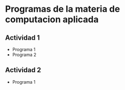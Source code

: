 #  Programas de la materia de computacion aplicada


## Actividad 1
- Programa 1
- Programa 2

## Actividad 2
- Programa 1